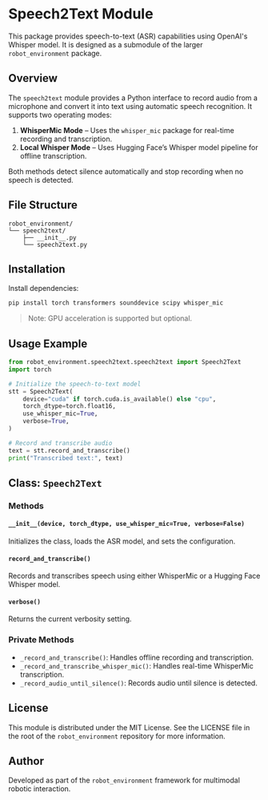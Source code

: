 # Speech2Text Module

This package provides speech-to-text (ASR) capabilities using OpenAI's Whisper model. It is designed as a submodule of the larger `robot_environment` package.

## Overview

The `speech2text` module provides a Python interface to record audio from a microphone and convert it into text using automatic speech recognition. It supports two operating modes:

1. **WhisperMic Mode** – Uses the `whisper_mic` package for real-time recording and transcription.
2. **Local Whisper Mode** – Uses Hugging Face’s Whisper model pipeline for offline transcription.

Both methods detect silence automatically and stop recording when no speech is detected.

## File Structure

```
robot_environment/
└── speech2text/
    ├── __init__.py
    └── speech2text.py
```

## Installation

Install dependencies:

```bash
pip install torch transformers sounddevice scipy whisper_mic
```

> Note: GPU acceleration is supported but optional.

## Usage Example

```python
from robot_environment.speech2text.speech2text import Speech2Text
import torch

# Initialize the speech-to-text model
stt = Speech2Text(
    device="cuda" if torch.cuda.is_available() else "cpu",
    torch_dtype=torch.float16,
    use_whisper_mic=True,
    verbose=True,
)

# Record and transcribe audio
text = stt.record_and_transcribe()
print("Transcribed text:", text)
```

## Class: `Speech2Text`

### Methods

#### `__init__(device, torch_dtype, use_whisper_mic=True, verbose=False)`
Initializes the class, loads the ASR model, and sets the configuration.

#### `record_and_transcribe()`
Records and transcribes speech using either WhisperMic or a Hugging Face Whisper model.

#### `verbose()`
Returns the current verbosity setting.

### Private Methods

- `_record_and_transcribe()`: Handles offline recording and transcription.
- `_record_and_transcribe_whisper_mic()`: Handles real-time WhisperMic transcription.
- `_record_audio_until_silence()`: Records audio until silence is detected.

## License

This module is distributed under the MIT License. See the LICENSE file in the root of the `robot_environment` repository for more information.

## Author

Developed as part of the `robot_environment` framework for multimodal robotic interaction.

